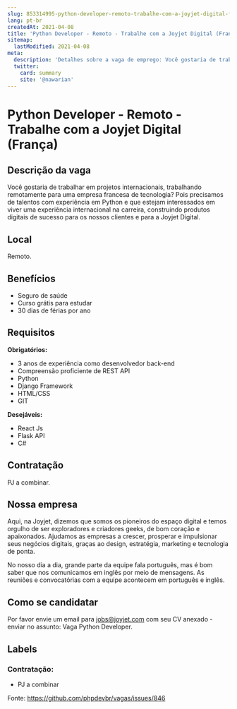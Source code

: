 ```yaml
---
slug: 853314995-python-developer-remoto-trabalhe-com-a-joyjet-digital-franca
lang: pt-br
createdAt: 2021-04-08
title: 'Python Developer - Remoto - Trabalhe com a Joyjet Digital (França) - Vaga de Emprego'
sitemap:
  lastModified: 2021-04-08
meta:
  description: 'Detalhes sobre a vaga de emprego: Você gostaria de trabalhar em projetos internacionais, trabalhando remotamente para uma empresa francesa de tecnologia? Pois precisamos de talentos com experiência em Python e que estejam interessados em viver uma experiência internacional na carreira, construindo produtos digitais de sucesso para os nossos clientes e para a Joyjet Digital.'
  twitter:
    card: summary
    site: '@nawarian'
---
```


# Python Developer - Remoto - Trabalhe com a Joyjet Digital (França)

## Descrição da vaga

Você gostaria de trabalhar em projetos internacionais, trabalhando remotamente para uma empresa francesa de tecnologia? Pois precisamos de talentos com experiência em Python e que estejam interessados em viver uma experiência internacional na carreira, construindo produtos digitais de sucesso para os nossos clientes e para a Joyjet Digital. 

## Local

Remoto.

## Benefícios
- Seguro de saúde
- Curso grátis para estudar
- 30 dias de férias por ano

## Requisitos

**Obrigatórios:**
- 3 anos de experiência como desenvolvedor back-end
- Compreensão proficiente de REST API
- Python
- Django Framework
- HTML/CSS
- GIT

**Desejáveis:**
- React Js
- Flask API
- C#

## Contratação

PJ a combinar.

## Nossa empresa

Aqui, na Joyjet, dizemos que somos os pioneiros do espaço digital e temos orgulho de ser exploradores e criadores geeks, de bom coração e apaixonados. Ajudamos as empresas a crescer, prosperar e impulsionar seus negócios digitais, graças ao design, estratégia, marketing e tecnologia de ponta.

No nosso dia a dia, grande parte da equipe fala português, mas é bom saber que nos comunicamos em inglês por meio de mensagens. As reuniões e convocatórias com a equipe acontecem em português e inglês.

## Como se candidatar

Por favor envie um email para jobs@joyjet.com com seu CV anexado - enviar no assunto: Vaga Python Developer.

## Labels

<!-- Escolha abaixo, apague as que não fizerem sentido: -->

### Contratação:
- PJ a combinar



Fonte: https://github.com/phpdevbr/vagas/issues/846